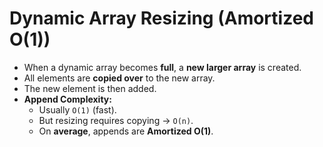 # Dynamic Array Resizing (Amortized O(1))

- When a dynamic array becomes **full**, a **new larger array** is created.
- All elements are **copied over** to the new array.
- The new element is then added.
- **Append Complexity:**
  - Usually `O(1)` (fast).
  - But resizing requires copying → `O(n)`.
  - On **average**, appends are **Amortized O(1)**.

